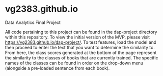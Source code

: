 # vg2383.github.io
Data Analytics Final Project

All code pertaining to this project can be found in the dap-project directory within this repository. To view the initial version of the MVP, please visit https://vg2383.github.io/dap-project/. To test features, load the model and then proceed to enter the text that you want to determine the similarity to. From here, the class scores generated at the bottom of the page represent the similarity to the classes of books that are currently trained. The specific names of the classes can be found in order on the drop-down menu (alongside a pre-loaded sentence from each book). 
